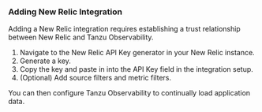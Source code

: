 ### Adding New Relic Integration

Adding a New Relic integration requires establishing a trust relationship between New Relic and Tanzu Observability.


1. Navigate to the New Relic API Key generator in your New Relic instance.
2. Generate a key.
3. Copy the key and paste in into the API Key field in the integration setup.
4. (Optional) Add source filters and metric filters.

You can then configure Tanzu Observability to continually load application data.

